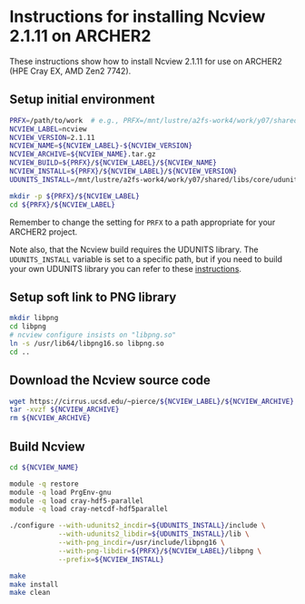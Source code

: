 Instructions for installing Ncview 2.1.11 on ARCHER2
====================================================

These instructions show how to install Ncview 2.1.11 for use on ARCHER2 (HPE Cray EX, AMD Zen2 7742).


Setup initial environment
-------------------------

```bash
PRFX=/path/to/work  # e.g., PRFX=/mnt/lustre/a2fs-work4/work/y07/shared/utils/core
NCVIEW_LABEL=ncview
NCVIEW_VERSION=2.1.11
NCVIEW_NAME=${NCVIEW_LABEL}-${NCVIEW_VERSION}
NCVIEW_ARCHIVE=${NCVIEW_NAME}.tar.gz
NCVIEW_BUILD=${PRFX}/${NCVIEW_LABEL}/${NCVIEW_NAME}
NCVIEW_INSTALL=${PRFX}/${NCVIEW_LABEL}/${NCVIEW_VERSION}
UDUNITS_INSTALL=/mnt/lustre/a2fs-work4/work/y07/shared/libs/core/udunits/2.2.28

mkdir -p ${PRFX}/${NCVIEW_LABEL}
cd ${PRFX}/${NCVIEW_LABEL}
```

Remember to change the setting for `PRFX` to a path appropriate for your ARCHER2 project.

Note also, that the Ncview build requires the UDUNITS library. The `UDUNITS_INSTALL` variable
is set to a specific path, but if you need to build your own UDUNITS library you can refer to
these [instructions](../../libs/udunits/build_udunits_2.2.28_archer2.md).


Setup soft link to PNG library
------------------------------

```bash
mkdir libpng
cd libpng
# ncview configure insists on "libpng.so"
ln -s /usr/lib64/libpng16.so libpng.so
cd ..
```


Download the Ncview source code
-------------------------------

```bash
wget https://cirrus.ucsd.edu/~pierce/${NCVIEW_LABEL}/${NCVIEW_ARCHIVE}
tar -xvzf ${NCVIEW_ARCHIVE}
rm ${NCVIEW_ARCHIVE}
```


Build Ncview
------------

```bash
cd ${NCVIEW_NAME}

module -q restore
module -q load PrgEnv-gnu
module -q load cray-hdf5-parallel
module -q load cray-netcdf-hdf5parallel

./configure --with-udunits2_incdir=${UDUNITS_INSTALL}/include \
            --with-udunits2_libdir=${UDUNITS_INSTALL}/lib \
            --with-png_incdir=/usr/include/libpng16 \
            --with-png-libdir=${PRFX}/${NCVIEW_LABEL}/libpng \
            --prefix=${NCVIEW_INSTALL}

make
make install
make clean
```
